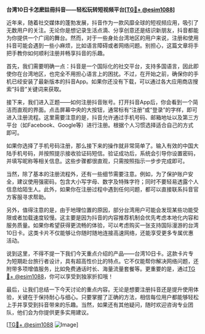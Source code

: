 **台湾10日卡怎麽註冊抖音——轻松玩转短视频平台[[TG💪+ @esim1088](https://t.me/s/esim1088)]**

近年来，随着社交媒体的蓬勃发展，抖音作为一款风靡全球的短视频应用，吸引了无数用户的关注。无论你是想记录生活点滴、分享创意还是结识新朋友，抖音都能为你提供一个广阔的舞台。然而，对于一些身处台湾地区的用户来说，注册和使用抖音可能会遇到一些小麻烦，比如语言障碍或者网络问题。别担心，这篇文章将手把手教你如何顺利注册并畅享抖音的乐趣。

首先，我们需要明确一点：抖音是一个国际化的社交平台，支持多国语言，因此即使你在台湾地区，也完全不用担心语言上的困扰。不过，在开始之前，确保你的手机已经安装了最新版本的抖音App。如果你还没有下载，可以通过各大应用商店搜索“抖音”关键词来获取。

接下来，我们进入正题——如何注册抖音账号。打开抖音App后，你会看到一个简洁而直观的界面。点击屏幕中央的大按钮，通常标有“注册”或“登录”的字样，即可进入注册流程。这里需要注意的是，抖音允许通过手机号码、邮箱地址以及第三方平台（如Facebook、Google等）进行注册。根据个人习惯选择适合自己的方式即可。

如果你选择了手机号码注册，那么接下来的操作就非常简单了。输入有效的中国大陆手机号码，并按照提示接收验证码短信。验证成功后，系统会引导你设置密码，并填写昵称等相关信息。这些步骤都很直观，只需按照指示一步步完成即可。

当然，除了基本的注册流程外，还有一些细节需要注意。例如，为了保护账户安全，建议使用强密码，包含大小写字母、数字及特殊字符；同时不要轻易透露个人信息给陌生人。此外，如果你在注册过程中遇到任何问题，都可以直接联系抖音官方客服寻求帮助。

另外，值得注意的是，由于地理位置的原因，部分台湾用户可能会发现某些功能受限或者加载速度较慢。这主要是因为抖音的内容推荐机制会优先考虑本地化内容和服务质量。如果你希望获得更流畅的体验，可以考虑购买一张支持国际漫游的台湾10日卡。这类卡片不仅能够让你随时随地连接高速网络，还能享受更多专属优惠活动。

说到这里，不得不提一下我们今天重点介绍的产品——台湾10日卡。这款卡片专为短期赴台旅行者设计，具有超高性价比的特点。它不仅能帮你解决网络问题，还附带多项增值服务，比如免费通话时长、海量流量套餐等。更重要的是，通过[TG💪+ @esim1088](https://t.me/s/esim1088)，你可以享受到独家折扣哦！

最后，让我们总结一下今天讨论的重点内容。无论是想要注册抖音还是提升使用体验，关键在于保持耐心与细心。只要掌握了正确的方法，相信每位用户都能够轻松上手并享受到抖音带来的乐趣。当然，如果还有其他疑问，随时欢迎咨询专业团队，他们会为你提供更多实用建议。

[[TG💪+ @esim1088](https://t.me/s/esim1088) ![Image](https://i.postimg.cc/4NQfJmqS/Snipaste-2025-05-13-00-14-12.png)]